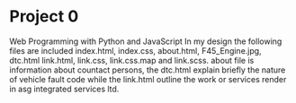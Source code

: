 # Project 0

Web Programming with Python and JavaScript
In my design the following files are included
index.html, index.css, about.html, F45_Engine.jpg, dtc.html
link.html, link.css, link.css.map and link.scss.
about file is information about countact persons, the dtc.html explain briefly the nature of vehicle fault code
while the link.html outline the work or services render in asg integrated services ltd.
